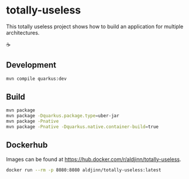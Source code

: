 # totally-useless

This totally useless project shows how to build an application for multiple architectures.

☕

## Development

```bash
mvn compile quarkus:dev
```

## Build

```bash
mvn package
mvn package -Dquarkus.package.type=uber-jar
mvn package -Pnative
mvn package -Pnative -Dquarkus.native.container-build=true
```

## Dockerhub

Images can be found at <https://hub.docker.com/r/aldjinn/totally-useless>.

```bash
docker run --rm -p 8080:8080 aldjinn/totally-useless:latest
```
